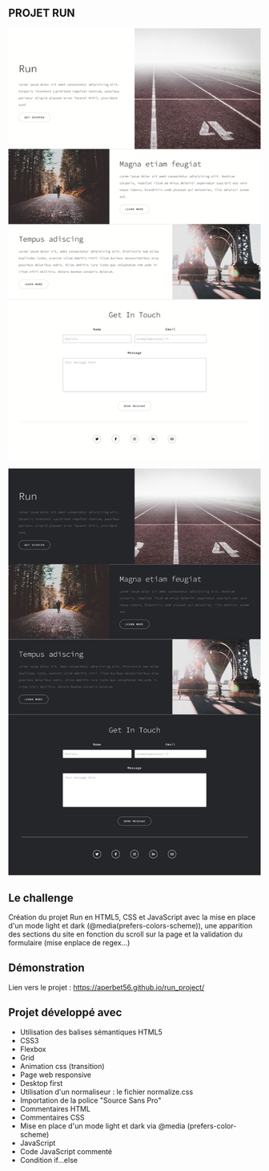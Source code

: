 ## PROJET RUN

![Design preview for the run project](./img/preview.png)

![Design preview for the run project](./img/preview_dark_mode.png)

## Le challenge

Création du projet Run en HTML5, CSS et JavaScript avec la mise en place d'un mode light et dark (@media(prefers-colors-scheme)), une apparition des sections du site en fonction du scroll sur la page et la validation du formulaire (mise enplace de regex...)

## Démonstration

Lien vers le projet : https://aperbet56.github.io/run_project/

## Projet développé avec

- Utilisation des balises sémantiques HTML5
- CSS3
- Flexbox
- Grid
- Animation css (transition)
- Page web responsive
- Desktop first
- Utilisation d'un normaliseur : le fichier normalize.css
- Importation de la police "Source Sans Pro"
- Commentaires HTML
- Commentaires CSS
- Mise en place d'un mode light et dark via @media (prefers-color-scheme)
- JavaScript
- Code JavaScript commenté
- Condition if...else
